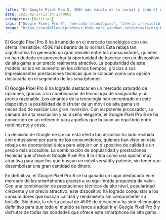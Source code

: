 ```yaml
---
title: "El Google Pixel Pro 8, 450€ más barato de lo normal y todo el mundo se lo está comprando"
date: 2025-02-27T13:14:23+0000
categories: [Noticias]
tags: ["Google Pixel Pro 8", "mercado tecnológico", "oferta irresistible", "precio atractivo", "smartphones", "prestaciones técnicas", "dispositivo de alta gama."]
image: "https://oaidalleapiprodscus.blob.core.windows.net/private/org-HKmKxpuNw3Y88lm4EBrIPq0n/user-ZwiCXOggLL8ZNNKE2g7rXFmV/img-5EWKONiTftaGQuAV3Ku1Wzvl.png?st=2025-02-27T12%3A14%3A23Z&se=2025-02-27T14%3A14%3A23Z&sp=r&sv=2024-08-04&sr=b&rscd=inline&rsct=image/png&skoid=d505667d-d6c1-4a0a-bac7-5c84a87759f8&sktid=a48cca56-e6da-484e-a814-9c849652bcb3&skt=2025-02-26T19%3A40%3A08Z&ske=2025-02-27T19%3A40%3A08Z&sks=b&skv=2024-08-04&sig=FB1AkbZctqUm4hJf/OB70xcXQ5WsLwEUc/kfgMNmPFM%3D"
---
```


El Google Pixel Pro 8 ha irrumpido en el mercado tecnológico con una oferta irresistible: 450€ más barato de lo normal. Esta rebaja tan significativa ha generado un gran revuelo entre los consumidores, quienes no han dudado en aprovechar la oportunidad de hacerse con un dispositivo de alta gama a un precio realmente atractivo. La popularidad de este modelo ha ido en aumento en los últimos tiempos, gracias a sus impresionantes prestaciones técnicas que lo colocan como una opción destacada en el segmento de los smartphones.

El Google Pixel Pro 8 ha logrado destacar en un mercado saturado de opciones, gracias a su combinación de tecnología de vanguardia y un precio razonable. Los amantes de la tecnología han encontrado en este dispositivo la posibilidad de disfrutar de un móvil de alta gama sin necesidad de realizar una gran inversión. Con su potente procesador, su cámara de alta resolución y su diseño elegante, el Google Pixel Pro 8 se ha convertido en un referente para aquellos que buscan un equilibrio entre rendimiento y coste.

La decisión de Google de lanzar esta oferta tan atractiva ha sido recibida con entusiasmo por parte de los consumidores, quienes han visto en esta rebaja una oportunidad única para adquirir un dispositivo de calidad a un precio más accesible. La combinación de popularidad y prestaciones técnicas que ofrece el Google Pixel Pro 8 lo sitúa como una opción muy atractiva para aquellos que buscan un móvil versátil y potente, sin tener que desembolsar una gran cantidad de dinero.

En definitiva, el Google Pixel Pro 8 se ha ganado un lugar destacado en el mercado de los smartphones gracias a su equilibrada propuesta de valor. Con una combinación de prestaciones técnicas de alto nivel, popularidad creciente y un precio atractivo, este dispositivo ha logrado conquistar a los consumidores que buscan calidad y rendimiento sin comprometer su bolsillo. Sin duda, la oferta actual de 450€ de descuento ha sido el empujón definitivo para que todo el mundo se lance a adquirir el Google Pixel Pro 8 y disfrutar de todas las bondades que ofrece este smartphone de alta gama.
    